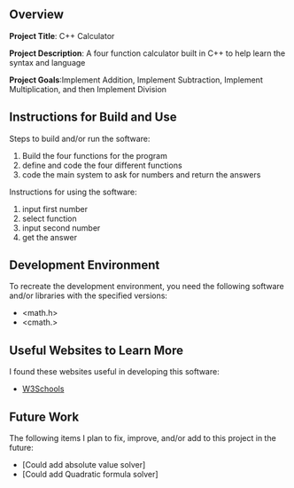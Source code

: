 ## Overview

**Project Title**: C++ Calculator

**Project Description**: A four function calculator built in C++ to help learn the syntax and language

**Project Goals**:Implement Addition, Implement Subtraction, Implement Multiplication, and then Implement Division

## Instructions for Build and Use

Steps to build and/or run the software:

1. Build the four functions for the program
2. define and code the four different functions
3. code the main system to ask for numbers and return the answers

Instructions for using the software:

1. input first number
2. select function
3. input second number
4. get the answer

## Development Environment 

To recreate the development environment, you need the following software and/or libraries with the specified versions:

* <math.h>
* <cmath.>

## Useful Websites to Learn More

I found these websites useful in developing this software:

* [W3Schools](https://www.w3schools.com/cpp/)

## Future Work

The following items I plan to fix, improve, and/or add to this project in the future:

* [Could add absolute value solver]
* [Could add Quadratic formula solver]
